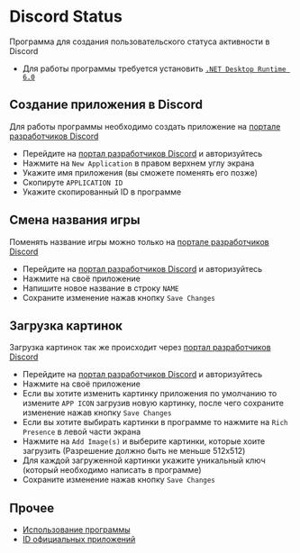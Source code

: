 # Discord Status
Программа для создания пользовательского статуса активности в Discord

* Для работы программы требуется установить [`.NET Desktop Runtime 6.0`](https://dotnet.microsoft.com/download/dotnet/6.0)

## Создание приложения в Discord
Для работы программы необходимо создать приложение на [портале разработчиков Discord](https://discord.com/developers/applications)
* Перейдите на [портал разработчиков Discord](https://discord.com/developers/applications) и авторизуйтесь
* Нажмите на `New Application` в правом верхнем углу экрана
* Укажите имя приложения (вы сможете поменять его позже)
* Скопируте `APPLICATION ID`
* Укажите скопированный ID в программе

## Смена названия игры
Поменять название игры можно только на [портале разработчиков Discord](https://discord.com/developers/applications)
* Перейдите на [портал разработчиков Discord](https://discord.com/developers/applications) и авторизуйтесь
* Нажмите на своё приложение
* Напишите новое название в строку `NAME`
* Сохраните изменение нажав кнопку `Save Changes`

## Загрузка картинок
Загрузка картинок так же происходит через [портал разработчиков Discord](https://discord.com/developers/applications)
* Перейдите на [портал разработчиков Discord](https://discord.com/developers/applications) и авторизуйтесь
* Нажмите на своё приложение
* Если вы хотите изменить картинку приложения по умолчанию то измените `APP ICON` загрузив новую картинку, после чего сохраните изменение нажав кнопку `Save Changes`
* Если вы хотите выбирать картинки в программе то нажмите на `Rich Presence` в левой части экрана
* Нажмите на `Add Image(s)` и выберите картинки, которые хоите загрузить (Разрешение должно быть не меньше 512x512)
* Для каждой загруженной картинки укажите уникальный ключ (который необходимо написать в программе)
* Сохраните изменение нажав кнопку `Save Changes`

## Прочее
* [Использование программы](https://github.com/pa-nov/Discord-Status/wiki/Usage)
* [ID официальных приложений](https://github.com/pa-nov/Discord-Status/wiki/Apps)

